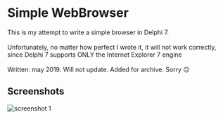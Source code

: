 # Simple WebBrowser
This is my attempt to write a simple browser in Delphi 7.
<br><br>
Unfortunately, no matter how perfect I wrote it, it will not work correctly, since Delphi 7 supports ONLY the Internet Explorer 7 engine
<br><br>
Written: may 2019. Will not update. Added for archive. Sorry :pensive:
## Screenshots
![screenshot 1](https://i.ibb.co/r0WMtBs/swbbgithubscreen.png)
